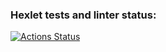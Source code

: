 ### Hexlet tests and linter status:
[![Actions Status](https://github.com/gadzhimari/go-project-242/actions/workflows/hexlet-check.yml/badge.svg)](https://github.com/gadzhimari/go-project-242/actions)
